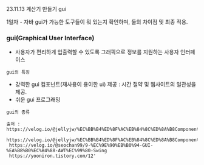 23.11.13 계산기 만들기 gui 

1일차 - 자바 gui가 가능한 도구들이 뭐 있는지 확인하며, 둘의 차이점 및 최종 적용.

### gui(Graphical User Interface)

- 사용자가 편리하게 입출력할 수 있도록 그래픽으로 정보를 지원하는 사용자 인터페이스


`gui의 특징 `

- 강력한 gui 컴포넌트(재사용이 용이한 ui) 제공 : 시간 절약 및 웹사이트의 일관성을 제공.
- 쉬운 gui 프로그래밍 


`gui의 종류`













````
출저 : https://velog.io/@jellyjw/%EC%BB%B4%ED%8F%AC%EB%84%8C%ED%8A%B8Component%EB%9E%80`
 https://velog.io/@jellyjw/%EC%BB%B4%ED%8F%AC%EB%84%8C%ED%8A%B8Component%EB%9E%80`
 https://velog.io/@seochan99/9-%EC%9E%90%EB%B0%94-GUI-%EA%B8%B0%EC%B4%88-AWT%EC%99%80-Swing
 https://yooniron.tistory.com/12'
````
